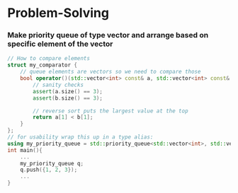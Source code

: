 # Problem-Solving

### Make priority queue of type vector and arrange based on specific element of the vector

```C++
// How to compare elements
struct my_comparator {
    // queue elements are vectors so we need to compare those
    bool operator()(std::vector<int> const& a, std::vector<int> const& b) const {
        // sanity checks
        assert(a.size() == 3);
        assert(b.size() == 3);

        // reverse sort puts the largest value at the top
        return a[1] < b[1];
    }
};
// for usability wrap this up in a type alias:
using my_priority_queue = std::priority_queue<std::vector<int>, std::vector<std::vector<int>>, my_comparator>;
int main(){
    ...
    my_priority_queue q;
    q.push({1, 2, 3});
    ...
}
```
